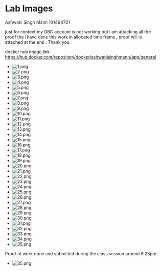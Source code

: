 # Lab Images

Ashwani Singh Mann
101494701

just for context my GBC account is not working but i am attacking all the proof tha i have done this work in allocated time frame , proof will is attached at the end .
Thank you.

docker hub image link
https://hub.docker.com/repository/docker/ashwanisinghmann/app/general

- ![1.png](1.png)
- ![2.png](2.png)
- ![3.png](3.png)
- ![4.png](4.png)
- ![5.png](5.png)
- ![6.png](6.png)
- ![7.png](7.png)
- ![8.png](8.png)
- ![9.png](9.png)
- ![10.png](10.png)
- ![11.png](11.png)
- ![12.png](12.png)
- ![13.png](13.png)
- ![14.png](14.png)
- ![15.png](15.png)
- ![16.png](16.png)
- ![17.png](17.png)
- ![18.png](18.png)
- ![19.png](19.png)
- ![20.png](20.png)
- ![21.png](21.png)
- ![22.png](22.png)
- ![23.png](23.png)
- ![24.png](24.png)
- ![25.png](25.png)
- ![26.png](26.png)
- ![27.png](27.png)
- ![28.png](28.png)
- ![29.png](29.png)
- ![30.png](30.png)
- ![31.png](31.png)
- ![32.png](32.png)
- ![33.png](33.png)
- ![34.png](34.png)
- ![35.png](35.png)

Proof of work done and submitted during the class session around 8.23pm

- ![35.png](Proof.jpg)
